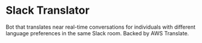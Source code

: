 Slack Translator
================
Bot that translates near real-time conversations for individuals with different language
preferences in the same Slack room. Backed by AWS Translate.
